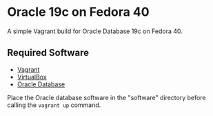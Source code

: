 # Oracle 19c on Fedora 40

A simple Vagrant build for Oracle Database 19c on Fedora 40.

## Required Software

* [Vagrant](https://www.vagrantup.com/downloads.html)
* [VirtualBox](https://www.virtualbox.org/wiki/Downloads)
* [Oracle Database](https://www.oracle.com/technetwork/database/enterprise-edition/downloads/oracle19c-linux-5462157.html)

Place the Oracle database software in the "software" directory before calling the `vagrant up` command.
